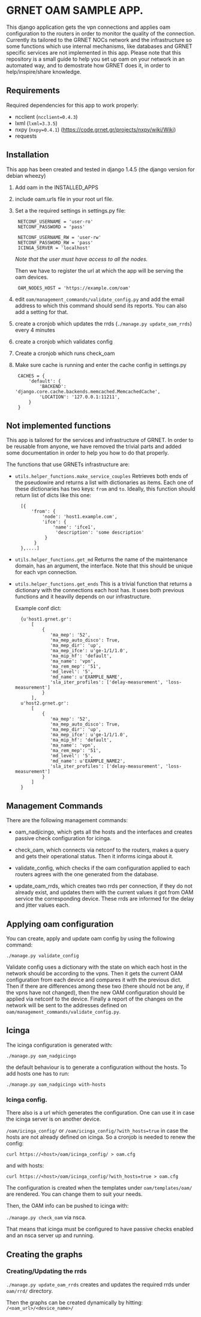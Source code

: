 # GRNET OAM SAMPLE APP.
This django application gets the vpn connections and applies oam configuration
to the routers in order to monitor the quality of the connection. Currently its
tailored to the GRNET NOCs network and the infrastructure so some functions which
use internal mechanisms, like databases and GRNET specific services are not
implemented in this app. Please note that this repository is a small guide to help you
set up oam on your network in an automated way, and to demostrate how GRNET does it, in order
to help/inspire/share knowledge.

## Requirements
Required dependencies for this app to work properly:
 - ncclient (`ncclient=0.4.3`)
 - lxml (`lxml=3.3.5`)
 - nxpy (`nxpy=0.4.1`) (https://code.grnet.gr/projects/nxpy/wiki/Wiki)
 - requests

## Installation
This app has been created and tested in django 1.4.5 (the django version for debian wheezy)

1. Add oam in the INSTALLED_APPS
3. include oam.urls file in your root url file.
4. Set a the required settings in settings.py file:

		NETCONF_USERNAME = 'user-ro'
		NETCONF_PASSWORD = 'pass'

		NETCONF_USERNAME_RW = 'user-rw'
		NETCONF_PASSWORD_RW = 'pass'
		ICINGA_SERVER = 'localhost'


	*Note that the user must have access to all the nodes.*

	Then we have to register the url at which the app will be serving the oam devices.

		OAM_NODES_HOST = 'https://example.com/oam'

5. edit `oam/management_commands/validate_config.py` and add the email address to which this command should send its reports. You can also add a setting for that.
6. create a cronjob which updates the rrds (`./manage.py update_oam_rrds`) every 4 minutes
7. create a cronjob which validates config
8. Create a cronjob which runs check_oam
9. Make sure cache is running and enter the cache config in settings.py

		CACHES = {
		    'default': {
		        'BACKEND': 'django.core.cache.backends.memcached.MemcachedCache',
		        'LOCATION': '127.0.0.1:11211',
		    }
		}

## Not implemented functions
This app is tailored for the services and infrastructure of GRNET.
In order to be reusable from anyone, we have removed the trivial parts and added
some documentation in order to help you how to do that properly.

The functions that use GRNETs infrastructure are:

- `utils.helper_functions.make_service_couples`
	Retrieves both ends of the pseudowire and returns a list with dictionaries
	as items. Each one of these dictionaries has two keys: `from` and `to`.
	Ideally, this function should return list of dicts like this one:

	    [{
	        'from': {
	            'node': 'host1.example.com',
	            'ifce': {
	                'name': 'ifce1',
	                 'description': 'some description'
	             }
	         }
	    },....]


- `utils.helper_functions.get_md`
	Returns the name of the maintenance domain, has an argument, the interface.
	Note that this should be unique for each vpn connection.

- `utils.helper_functions.get_ends`
	This is a trivial function that returns a dictionary with the connections
	each host has. It uses both previous functions and it heavilly depends on our
	infrastructure.

	Example conf dict:

	    {u'host1.grnet.gr':
	        [
	            {
	               'ma_mep': '52',
	               'ma_mep_auto_disco': True,
	               'ma_mep_dir': 'up',
	               'ma_mep_ifce': u'ge-1/1/1.0',
	               'ma_mip_hf': 'default',
	               'ma_name': 'vpn',
	               'ma_rem_mep': '51',
	               'md_level': '5',
	               'md_name': u'EXAMPLE_NAME',
	               'sla_iter_profiles': ['delay-measurement', 'loss-measurement']
	            }
	        ],
	    u'host2.grnet.gr':
	        [
	            {
	               'ma_mep': '52',
	               'ma_mep_auto_disco': True,
	               'ma_mep_dir': 'up',
	               'ma_mep_ifce': u'ge-1/1/1.0',
	               'ma_mip_hf': 'default',
	               'ma_name': 'vpn',
	               'ma_rem_mep': '51',
	               'md_level': '5',
	               'md_name': u'EXAMPLE_NAME2',
	               'sla_iter_profiles': ['delay-measurement', 'loss-measurement']
	            }
	        ]
	    }


## Management Commands
There are the following management commands:

- oam_nadjicingo, which gets all the hosts and the interfaces and creates passive check configuration
for icinga.

- check_oam, which connects via netconf to the routers, makes a query and gets their operational status.
Then it informs icinga about it.

- validate_config, which checks if the oam configuration applied to each routers agrees with the one
generated from the database.

- update_oam_rrds, which creates two rrds per connection, if they do not already exist, and updates them with the current values
it got from OAM service the corresponding device. These rrds are informed for the delay and jitter values each.

## Applying oam configuration
You can create, apply and update oam config by using the following command:

`./manage.py validate_config`

Validate config uses a dictionary with the state on which each host in the network should be
according to the vpns. Then it gets the current OAM configuration from each device and compares it with the previous dict.
Then if there are differences among these two (there should not be any, if the vpns have not changed),
then the new OAM configuration should be applied via netconf to the device. Finally a report of the changes on the network will be sent
to the addresses defined on `oam/management_commands/validate_config.py`.

## Icinga
The icinga configuration is generated with:

`./manage.py oam_nadgicingo`

the default behaviour is to generate a configuration without the hosts.
To add hosts one has to run:

`./manage.py oam_nadgicingo with-hosts`

### Icinga config.
There also is a url which generates the configuration. One can use it in case the icinga server
is on another device.

`/oam/icinga_config/` or `/oam/icinga_config/?with_hosts=true` in case the hosts are not already defined on icinga.
So a cronjob is needed to renew the config:

	curl https://<host>/oam/icinga_config/ > oam.cfg

and with hosts:

	curl https://<host>/oam/icinga_config/?with_hosts=true > oam.cfg

The configuration is created when the templates under `oam/templates/oam/` are rendered. You can change them to suit your needs.

Then, the OAM info can be pushed to icinga with:

`./manage.py check_oam` via nsca.

That means that icinga must be configured to have passive checks enabled and
an nsca server up and running.

## Creating the graphs

### Creating/Updating the rrds
`./manage.py update_oam_rrds` creates and updates the required rrds under `oam/rrd/` directory.

Then the graphs can be created dynamically by hitting:
`/<oam_url>/<device_name>/`
